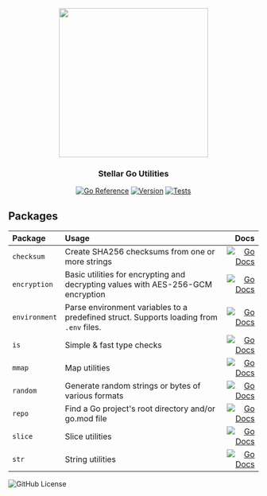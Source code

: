 <div align="center">

<img src="https://res.cloudinary.com/stellaraf/image/upload/v1604277355/stellar-logo-gradient.svg" width="300">

### Stellar Go Utilities

[![Go Reference](https://img.shields.io/badge/godoc-reference-007D9C.svg?style=for-the-badge)](https://pkg.go.dev/go.stellar.af/go-utils) [![Version](https://img.shields.io/github/v/tag/stellaraf/go-utils?color=%2306D6A0&label=version&style=for-the-badge)](https://github.com/stellaraf/go-utils/tags) [![Tests](https://img.shields.io/github/actions/workflow/status/stellaraf/go-utils/tests.yml?style=for-the-badge)](https://github.com/stellaraf/go-utils/actions/workflows/tests.yml)
  
</div>

## Packages

| Package       | Usage                                                                                   |                                                                                                                                             Docs |
| :------------ | :-------------------------------------------------------------------------------------- | -----------------------------------------------------------------------------------------------------------------------------------------------: |
| `checksum`    | Create SHA256 checksums from one or more strings                                        |    [![Go Docs](https://img.shields.io/badge/godoc-reference-007D9C.svg?style=for-the-badge)](https://pkg.go.dev/go.stellar.af/go-utils/checksum) |
| `encryption`  | Basic utilities for encrypting and decrypting values with AES-256-GCM encryption        |  [![Go Docs](https://img.shields.io/badge/godoc-reference-007D9C.svg?style=for-the-badge)](https://pkg.go.dev/go.stellar.af/go-utils/encryption) |
| `environment` | Parse environment variables to a predefined struct. Supports loading from `.env` files. | [![Go Docs](https://img.shields.io/badge/godoc-reference-007D9C.svg?style=for-the-badge)](https://pkg.go.dev/go.stellar.af/go-utils/environment) |
| `is`          | Simple & fast type checks                                                               |          [![Go Docs](https://img.shields.io/badge/godoc-reference-007D9C.svg?style=for-the-badge)](https://pkg.go.dev/go.stellar.af/go-utils/is) |
| `mmap`        | Map utilities                                                                           |        [![Go Docs](https://img.shields.io/badge/godoc-reference-007D9C.svg?style=for-the-badge)](https://pkg.go.dev/go.stellar.af/go-utils/mmap) |
| `random`      | Generate random strings or bytes of various formats                                     |      [![Go Docs](https://img.shields.io/badge/godoc-reference-007D9C.svg?style=for-the-badge)](https://pkg.go.dev/go.stellar.af/go-utils/random) |
| `repo`        | Find a Go project's root directory and/or go.mod file                                   |        [![Go Docs](https://img.shields.io/badge/godoc-reference-007D9C.svg?style=for-the-badge)](https://pkg.go.dev/go.stellar.af/go-utils/repo) |
| `slice`       | Slice utilities                                                                         |       [![Go Docs](https://img.shields.io/badge/godoc-reference-007D9C.svg?style=for-the-badge)](https://pkg.go.dev/go.stellar.af/go-utils/slice) |
| `str`         | String utilities                                                                        |         [![Go Docs](https://img.shields.io/badge/godoc-reference-007D9C.svg?style=for-the-badge)](https://pkg.go.dev/go.stellar.af/go-utils/str) |

![GitHub License](https://img.shields.io/github/license/stellaraf/go-utils?style=for-the-badge&color=black)
